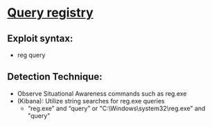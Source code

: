 # [Query registry](https://attack.mitre.org/techniques/T1012/)

## Exploit syntax:
* reg query

## Detection Technique:
* Observe Situational Awareness commands such as  reg.exe
* (Kibana): Utilize string searches for reg.exe queries
    * “reg.exe” and “query” or "C:\\Windows\\system32\\reg.exe" and "query"
